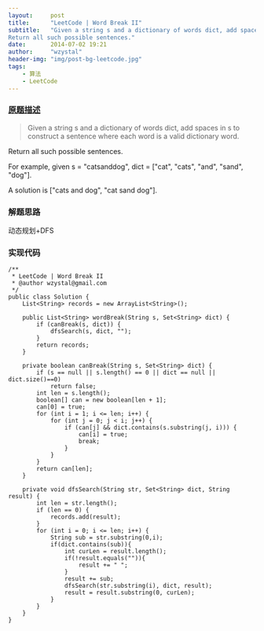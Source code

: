 ```yaml
---
layout:     post
title:      "LeetCode | Word Break II"
subtitle:   "Given a string s and a dictionary of words dict, add spaces in s to construct a sentence where each word is a valid dictionary word.
Return all such possible sentences."
date:       2014-07-02 19:21
author:     "wzystal"
header-img: "img/post-bg-leetcode.jpg"
tags:
    - 算法
    - LeetCode
---
```


### [原题描述](https://oj.leetcode.com/problems/word-break-ii/)
> Given a string s and a dictionary of words dict, add spaces in s to construct a sentence where each word is a valid dictionary word.

Return all such possible sentences.

For example, given
s = "catsanddog",
dict = ["cat", "cats", "and", "sand", "dog"].

A solution is ["cats and dog", "cat sand dog"].

### 解题思路
动态规划+DFS

### 实现代码
```
/** 
 * LeetCode | Word Break II 
 * @author wzystal@gmail.com 
 */  
public class Solution {  
    List<String> records = new ArrayList<String>();  
  
    public List<String> wordBreak(String s, Set<String> dict) {  
        if (canBreak(s, dict)) {  
            dfsSearch(s, dict, "");  
        }  
        return records;  
    }  
  
    private boolean canBreak(String s, Set<String> dict) {  
        if (s == null || s.length() == 0 || dict == null || dict.size()==0)  
            return false;  
        int len = s.length();  
        boolean[] can = new boolean[len + 1];  
        can[0] = true;  
        for (int i = 1; i <= len; i++) {  
            for (int j = 0; j < i; j++) {  
                if (can[j] && dict.contains(s.substring(j, i))) {  
                    can[i] = true;  
                    break;  
                }  
            }  
        }  
        return can[len];  
    }  
  
    private void dfsSearch(String str, Set<String> dict, String result) {  
        int len = str.length();  
        if (len == 0) {  
            records.add(result);  
        }  
        for (int i = 0; i <= len; i++) {  
            String sub = str.substring(0,i);  
            if(dict.contains(sub)){  
                int curLen = result.length();  
                if(!result.equals("")){  
                    result += " ";  
                }  
                result += sub;  
                dfsSearch(str.substring(i), dict, result);  
                result = result.substring(0, curLen);  
            }  
        }  
    }  
}  
```


